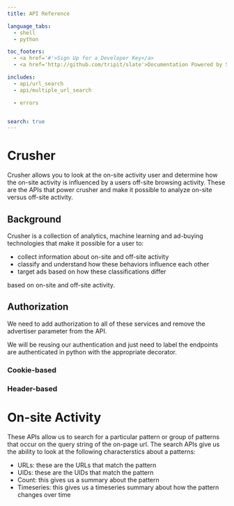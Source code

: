 ```yaml
---
title: API Reference

language_tabs:
  - shell
  - python

toc_footers:
  - <a href='#'>Sign Up for a Developer Key</a>
  - <a href='http://github.com/tripit/slate'>Documentation Powered by Slate</a>

includes:
  - api/url_search
  - api/multiple_url_search

  - errors


search: true
---
```


# Crusher

Crusher allows you to look at the on-site activity user and determine how the on-site activity is influenced by a users off-site browsing activity.
These are the APIs that power crusher and make it possible to analyze on-site versus off-site activity.

## Background

Crusher is a collection of analytics, machine learning and ad-buying technologies that make it possible for a user to: 

- collect information about on-site and off-site activity
- classify and understand how these behaviors influence each other
- target ads based on how these classifications differ

based on on-site and off-site activity. 

## Authorization

We need to add authorization to all of these services and remove the advertiser parameter from the API.

We will be reusing our authentication and just need to label the endpoints are authenticated in python with the appropriate decorator.

### Cookie-based

### Header-based

# On-site Activity 

These APIs allow us to search for a particular pattern or group of patterns that occur on the query string of the on-page url. 
The search APIs give us the ability to look at the following characterstics about a patterns:

- URLs: these are the URLs that match the pattern
- UIDs: these are the UIDs that match the pattern
- Count: this gives us a summary about the pattern
- Timeseries: this gives us a timeseries summary about how the pattern changes over time





